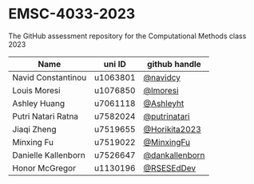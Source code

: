 # EMSC-4033-2023
The GitHub assessment repository for the Computational Methods class 2023


| Name  | uni ID | github handle |
| ------------- | ------------- | ------------- |
| Navid Constantinou | u1063801  | [@navidcy](https://github.com/navidcy) |
| Louis Moresi | u1076850 | [@lmoresi](https://github.com/lmoresi) |
| Ashley Huang | u7061118 | [@Ashleyht](https://github.com/Ashleyht) |
| Putri Natari Ratna | u7582024 | [@putrinatari](https://github.com/putrinatari) |
| Jiaqi Zheng | u7519655 | [@Horikita2023](https://github.com/Horikita) |
| Minxing Fu | u7519022 | [@MinxingFu](https://github.com/MinxingFu) |
| Danielle Kallenborn| u7526647 | [@dankallenborn](https://github.com/dankallenborn) |
| Honor McGregor | u1130196| [@RSESEdDev](https://github.com/RSESEdDev) |

